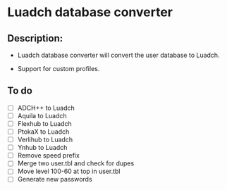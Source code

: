 # Luadch database converter

## Description:

* Luadch database converter will convert the user database to Luadch.

* Support for custom profiles.

## To do

- [ ] ADCH++ to Luadch
- [ ] Aquila to Luadch
- [ ] Flexhub to Luadch
- [ ] PtokaX to Luadch
- [ ] Verlihub to Luadch
- [ ] Ynhub to Luadch
- [ ] Remove speed prefix
- [ ] Merge two user.tbl and check for dupes
- [ ] Move level 100-60 at top in user.tbl
- [ ] Generate new passwords

